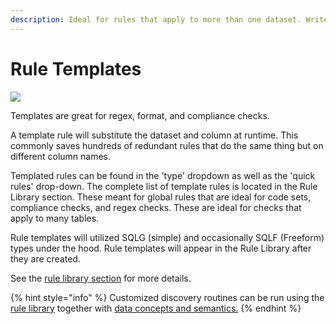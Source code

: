 ```yaml
---
description: Ideal for rules that apply to more than one dataset. Write once, apply many.
---
```


# Rule Templates

![](<../../.gitbook/assets/rule\_template (1).gif>)

Templates are great for regex, format, and compliance checks.&#x20;

A template rule will substitute the dataset and column at runtime. This commonly saves hundreds of redundant rules that do the same thing but on different column names.

Templated rules can be found in the 'type' dropdown as well as the 'quick rules' drop-down.  The complete list of template rules is located in the Rule Library section. These meant for global rules that are ideal for code sets, compliance checks, and regex checks. These are ideal for checks that apply to many tables.&#x20;

Rule templates will utilized SQLG (simple) and occasionally SQLF (Freeform) types under the hood. Rule templates will appear in the Rule Library after they are created.&#x20;

See the [rule library section](dq-rule-automation.md) for more details.

{% hint style="info" %}
Customized discovery routines can be run using the [rule library](rule-templates.md#rule-library) together with [data concepts and semantics.](data-concepts-and-semantics.md)
{% endhint %}
